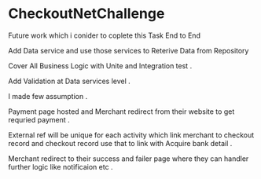 # CheckoutNetChallenge

Future work which i conider to coplete this Task End to End

Add Data service and use those services to Reterive Data from Repository 

Cover All Business Logic with Unite and Integration test .

Add Validation at Data services level .

I made few assumption .

Payment page hosted and Merchant redirect from their website to get requried payment .

External ref will be unique for each activity which link merchant to checkout record and checkout record use that to link with Acquire bank detail .

Merchant redirect to their success and failer page where they can handler further logic like notificaion etc .

